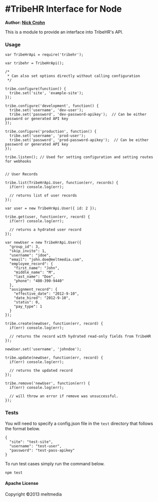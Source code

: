 #TribeHR Interface for Node
===
**Author: [Nick Crohn](http://github.com/ncrohn)**

This is a module to provide an interface into TribeHR's API.

### Usage

```
var TribeHrApi = require('tribehr');

var tribehr = TribeHrApi();

/* 
 * Can also set options directly without calling configuration
 */

tribe.configure(function() {
  tribe.set('site', 'example-site');
});

tribe.configure('development', function() {
  tribe.set('username', 'dev-user');
  tribe.set('password', 'dev-password-apikey');  // Can be either password or generated API key
});

tribe.configure('production', function() {
  tribe.set('username', 'prod-user');
  tribe.set('password', 'prod-password-apikey');  // Can be either password or generated API key
});

tribe.listen(); // Used for setting configuration and setting routes for webhooks


// User Records

tribe.list(TribeHrApi.User, function(err, records) {
  if(err) console.log(err);
  
  // returns list of user records
});

var user = new TribeHrApi.User({ id: 2 });

tribe.get(user, function(err, record) {
  if(err) console.log(err);
  
  // returns a hydrated user record
});

var newUser = new TribeHrApi.User({
  "group_id": 3,
  "skip_invite": 1,                                                                                                                                                                                                                                                                                     
  "username": "jdoe",
  "email": "john.doe@meltmedia.com",
  "employee_record": {
    "first_name": "John",
    "middle_name": "M",
    "last_name": "Doe",
    "phone": "480-390-9440"
  },
  "assignment_record": {
    "effective_date": "2012-9-10",
    "date_hired": "2012-9-10",
    "status": 0,
    "pay_type": 1
  }
});

tribe.create(newUser, function(err, record) {
  if(err) console.log(err);
  
  // returns the record with hydrated read-only fields from TribeHR
});

newUser.set('username', 'johndoe');

tribe.update(newUser, function(err, record) {
  if(err) console.log(err);
  
  // returns the updated record
});

tribe.remove('newUser', function(err) {
  if(err) console.log(err);
  
  // will throw an error if remove was unsuccessful.
});

```

### Tests

You will need to specify a config.json file in the ```test``` directory that follows the format below.

```
{
  "site": "test-site",
  "username": "test-user",
  "password": "test-pass-apikey"
}
```

To run test cases simply run the command below.

```
npm test
```

#### Apache License
Copyright ©2013 meltmedia